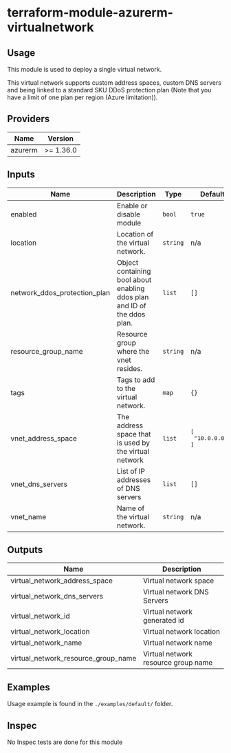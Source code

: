 # terraform-module-azurerm-virtualnetwork

## Usage

This module is used to deploy a single virtual network.

This virtual network supports custom address spaces, custom DNS servers and being linked to a standard SKU DDoS protection plan (Note that you have a limit of one plan per region (Azure limitation)).

<!-- BEGINNING OF PRE-COMMIT-TERRAFORM DOCS HOOK -->
## Providers

| Name | Version |
|------|---------|
| azurerm | >= 1.36.0 |

## Inputs

| Name | Description | Type | Default | Required |
|------|-------------|------|---------|:-----:|
| enabled | Enable or disable module | `bool` | `true` | no |
| location | Location of the virtual network. | `string` | n/a | yes |
| network\_ddos\_protection\_plan | Object containing bool about enabling ddos plan and ID of the ddos plan. | `list` | `[]` | no |
| resource\_group\_name | Resource group where the vnet resides. | `string` | n/a | yes |
| tags | Tags to add to the virtual network. | `map` | `{}` | no |
| vnet\_address\_space | The address space that is used by the virtual network | `list` | <pre>[<br>  "10.0.0.0/8"<br>]</pre> | no |
| vnet\_dns\_servers | List of IP addresses of DNS servers | `list` | `[]` | no |
| vnet\_name | Name of the virtual network. | `string` | n/a | yes |

## Outputs

| Name | Description |
|------|-------------|
| virtual\_network\_address\_space | Virtual network space |
| virtual\_network\_dns\_servers | Virtual network DNS Servers |
| virtual\_network\_id | Virtual network generated id |
| virtual\_network\_location | Virtual network location |
| virtual\_network\_name | Virtual network name |
| virtual\_network\_resource\_group\_name | Virtual network resource group name |

<!-- END OF PRE-COMMIT-TERRAFORM DOCS HOOK -->

## Examples

Usage example is found in the `./examples/default/` folder.

## Inspec

No Inspec tests are done for this module
